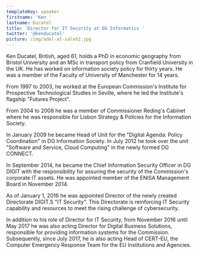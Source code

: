 ```yaml
---
templateKey: speaker
firstname: 'Ken '
lastname: Ducatel
title: 'Director for IT Security at DG Informatics '
twitter: '@kenducatel'
picture: /img/adel-al-saleh2.jpg
---
```

Ken Ducatel, British, aged 61, holds a PhD in economic geography from Bristol University and an MSc in transport policy from Cranfield University in the UK. He has worked on information society policy for thirty years. He was a member of the Faculty of  University of Manchester for 14 years.	

 

From 1997 to 2003, he worked at the European Commission's Institute for Prospective Technological Studies in Seville, where he led the Institute's flagship "Futures Project".

	 

From 2004 to 2008 he was a member of Commissioner Reding's Cabinet where he was responsible for Lisbon Strategy & Policies for the Information Society.	 



In January 2009 he became Head of Unit for the "Digital Agenda: Policy Coordination" in DG Information Society. In July 2012 he took over the unit "Software and Service, Cloud Computing" in the newly formed DG CONNECT.	



In September 2014, he became the Chief Information Security Officer in DG DIGIT with the responsibility for assuring the security of the Commission's corporate IT assets. He was appointed member of the ENISA Management Board in November 2014.



As of January 1, 2016 he was appointed Director of the newly created Directorate DIGIT.S "IT Security". This Directorate is reinforcing IT Security capability and resources to meet the rising challenge of cybersecurity.



In addition to his role of Director for IT Security, from November 2016 until May 2017 he was also acting Director for Digital Business Solutions, responsible for providing information systems for the Commission. Subsequently, since July 2017, he is also acting Head of CERT-EU, the Computer Emergency Response Team for the EU Institutions and Agencies.
